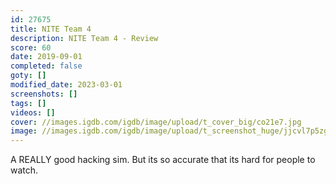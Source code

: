 ```yaml
---
id: 27675
title: NITE Team 4
description: NITE Team 4 - Review
score: 60
date: 2019-09-01
completed: false
goty: []
modified_date: 2023-03-01
screenshots: []
tags: []
videos: []
cover: //images.igdb.com/igdb/image/upload/t_cover_big/co21e7.jpg
image: //images.igdb.com/igdb/image/upload/t_screenshot_huge/jjcvl7p5zg2w1ibzrxjm.jpg
---
```

A REALLY good hacking sim. But its so accurate that its hard for people to watch.